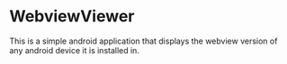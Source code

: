 # WebviewViewer

This is a simple android application that displays the webview version of any android device it is installed in.

